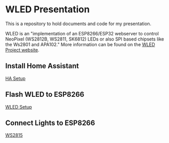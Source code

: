 # WLED Presentation

This is a repository to hold documents and code for my presentation.

WLED is an "implementation of an ESP8266/ESP32 webserver to control NeoPixel (WS2812B, WS2811, SK6812) LEDs or also SPI based chipsets like the Ws2801 and APA102." More information can be found on the [WLED Project website](https://kno.wled.ge/).

## Install Home Assistant

[HA Setup](/ha/readme.md)

## Flash WLED to ESP8266

[WLED Setup](/wled/readme.md)

## Connect Lights to ESP8266

[WS2815](/wled/WS2815.md)
